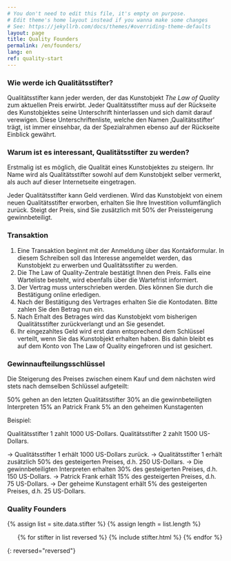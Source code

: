 ```yaml
---
# You don't need to edit this file, it's empty on purpose.
# Edit theme's home layout instead if you wanna make some changes
# See: https://jekyllrb.com/docs/themes/#overriding-theme-defaults
layout: page
title: Quality Founders
permalink: /en/founders/
lang: en
ref: quality-start
---
```

### Wie werde ich Qualitätsstifter?
Qualitätsstifter kann jeder werden, der das Kunstobjekt *The Law of Quality* zum aktuellen Preis erwirbt. Jeder Qualitätsstifter muss auf der Rückseite des Kunstobjektes seine Unterschrift hinterlassen und sich damit darauf verewigen. Diese Unterschriftenliste, welche den Namen ‚Qualitätsstifter’ trägt, ist immer einsehbar, da der Spezialrahmen ebenso auf der Rückseite Einblick gewährt.

### Warum ist es interessant, Qualitätsstifter zu werden?
Erstmalig ist es möglich, die Qualität eines Kunstobjektes zu steigern. Ihr Name wird als Qualitätsstifter sowohl auf dem Kunstobjekt selber vermerkt, als auch auf dieser Internetseite eingetragen.

Jeder Qualitätsstifter kann Geld verdienen. Wird das Kunstobjekt von einem neuen Qualitätsstifter erworben, erhalten Sie Ihre Investition vollumfänglich zurück. Steigt der Preis, sind Sie zusätzlich mit 50% der Preissteigerung gewinnbeteiligt.

### Transaktion
1. Eine Transaktion beginnt mit der Anmeldung über das Kontakformular. In diesem Schreiben soll das Interesse angemeldet werden, das Kunstobjekt zu erwerben und Qualitätsstifter zu werden. 
2. Die The Law of Quality-Zentrale bestätigt Ihnen den Preis. Falls eine Warteliste besteht, wird ebenfalls über die Wartefrist informiert. 
3. Der Vertrag muss unterschrieben werden. Dies können Sie durch die Bestätigung online erledigen. 
4. Nach der Bestätigung des Vertrages erhalten Sie die Kontodaten. Bitte zahlen Sie den Betrag nun ein.
5. Nach Erhalt des Betrages wird das Kunstobjekt vom bisherigen Qualitätsstifter zurückverlangt und an Sie gesendet.
6. Ihr eingezahltes Geld wird erst dann entsprechend dem Schlüssel verteilt, wenn Sie das Kunstobjekt erhalten haben. Bis dahin bleibt es auf dem Konto von The Law of Quality eingefroren und ist gesichert.

### Gewinnaufteilungsschlüssel
Die Steigerung des Preises zwischen einem Kauf und dem nächsten wird stets nach demselben Schlüssel aufgeteilt:

50% gehen an den letzten Qualitätsstifter
30% an die gewinnbeteiligten Interpreten
15% an Patrick Frank
5% an den geheimen Kunstagenten

Beispiel:

Qualitätsstifter 1 zahlt 1000 US-Dollars.
Qualitätsstifter 2 zahlt 1500 US-Dollars.

→ Qualitätsstifter 1 erhält 1000 US-Dollars zurück.
→ Qualitätsstifter 1 erhält zusätzlich 50% des gesteigerten Preises, d.h. 250 US-Dollars.
→ Die gewinnbeteiligten Interpreten erhalten 30% des gesteigerten Preises, d.h. 150 US-Dollars.
→ Patrick Frank erhält 15% des gesteigerten Preises, d.h. 75 US-Dollars.
→ Der geheime Kunstagent erhält 5% des gesteigerten Preises, d.h. 25 US-Dollars.

### Quality Founders
{% assign list = site.data.stifter %}
{% assign length = list.length %}
<ol>
{% for stifter in list reversed %}
{% include stifter.html %}
{% endfor %}
</ol>{: reversed="reversed"}